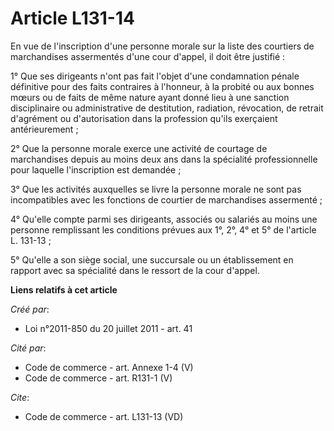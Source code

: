 # Article L131-14

En vue de l'inscription d'une personne morale sur la liste des courtiers de marchandises assermentés d'une cour d'appel, il
doit être justifié : 

1° Que ses dirigeants n'ont pas fait l'objet d'une condamnation pénale définitive pour des faits contraires à l'honneur, à la
probité ou aux bonnes mœurs ou de faits de même nature ayant donné lieu à une sanction disciplinaire ou administrative de
destitution, radiation, révocation, de retrait d'agrément ou d'autorisation dans la profession qu'ils exerçaient
antérieurement ; 

2° Que la personne morale exerce une activité de courtage de marchandises depuis au moins deux ans dans la spécialité
professionnelle pour laquelle l'inscription est demandée ; 

3° Que les activités auxquelles se livre la personne morale ne sont pas incompatibles avec les fonctions de courtier de
marchandises assermenté ; 

4° Qu'elle compte parmi ses dirigeants, associés ou salariés au moins une personne remplissant les conditions prévues aux 1°,
2°, 4° et 5° de l'article L. 131-13 ; 

5° Qu'elle a son siège social, une succursale ou un établissement en rapport avec sa spécialité dans le ressort de la cour
d'appel.

**Liens relatifs à cet article**

_Créé par_:

  - Loi n°2011-850 du 20 juillet 2011 - art. 41

_Cité par_:

  - Code de commerce - art. Annexe 1-4 (V)
  - Code de commerce - art. R131-1 (V)

_Cite_:

  - Code de commerce - art. L131-13 (VD)
